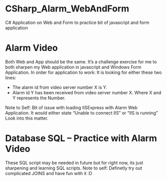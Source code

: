 # CSharp_Alarm_WebAndForm
 C# Application on Web and Form to practice bit of javascript and form application

 
# Alarm Video 
Both Web and App should be the same. It’s a challenge exercise for me to both sharpen my Web application in javascript and Windows Form Application.
In order for application to work: It is looking for either these two lines:
-	The alarm id from video server number X is Y.
-	Alarm id Y has been received from video server number X.
Where X and Y represents the Number.

Note to Self: Bit of issue with loading IISExpress with Alarm Web Application. It would either state “Unable to connect IIS” or “IIS is running”
Look into this matter.



# Database SQL – Practice with Alarm Video
These SQL script may be needed in future but for right now, its just sharpening and learning SQL scripts. 
Note to self: Definetly try out complicated JOINS and have fun with it :D
